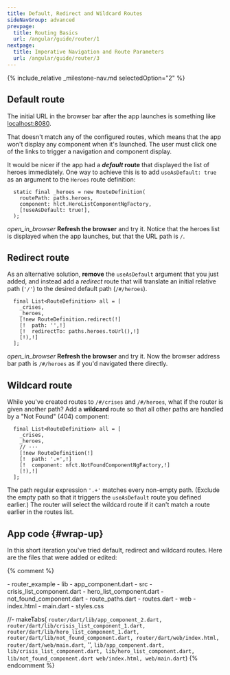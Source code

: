 ```yaml
---
title: Default, Redirect and Wildcard Routes
sideNavGroup: advanced
prevpage:
  title: Routing Basics
  url: /angular/guide/router/1
nextpage:
  title: Imperative Navigation and Route Parameters
  url: /angular/guide/router/3
---
```


<?code-excerpt path-base="examples/ng/doc/router"?>

{% include_relative _milestone-nav.md selectedOption="2" %}

## Default route

The initial URL in the browser bar after the app launches is something like [localhost:8080](localhost:8080).

That doesn't match any of the configured routes, which means that the app won't
display any component when it's launched.
The user must click one of the links to trigger a navigation and component display.

It would be nicer if the app had a **_default_ route**
that displayed the list of heroes immediately.
One way to achieve this is to add `useAsDefault: true` as an argument
to the `Heroes` route definition:

<?code-excerpt "lib/src/routes_2.dart (useAsDefault)" replace="/useAs.*?(?=,)/[!$&!]/g" title?>
```
  static final _heroes = new RouteDefinition(
    routePath: paths.heroes,
    component: hlct.HeroListComponentNgFactory,
    [!useAsDefault: true!],
  );
```

<i class="material-icons">open_in_browser</i>
**Refresh the browser** and try it. Notice that the heroes list is displayed
when the app launches, but that the URL path is `/`.

## Redirect route

As an alternative solution, **remove** the `useAsDefault` argument that you just added,
and instead add a _redirect_ route that will translate an initial relative path (`'/'`)
to the desired default path (`/#/heroes`).

<?code-excerpt "lib/src/routes_2.dart (redirect)" plaster="none" replace="/(new|  path|  redirect|\)).*/[!$&!]/g;" title?>
```
  final List<RouteDefinition> all = [
    _crises,
    _heroes,
    [!new RouteDefinition.redirect(!]
    [!  path: '',!]
    [!  redirectTo: paths.heroes.toUrl(),!]
    [!),!]
  ];
```

<i class="material-icons">open_in_browser</i>
**Refresh the browser** and try it. Now the browser address bar path is `/#/heroes`
as if you'd navigated there directly.

## Wildcard route

While you've created routes to `/#/crises` and `/#/heroes`,
what if the router is given another path?
Add a **wildcard** route so that all other paths are handled
by a "Not Found" (404) component:

<?code-excerpt "lib/src/routes_2.dart (wildcard)" replace="/(new|  path|  component|\)).*|\.\+/[!$&!]/g" title?>
```
  final List<RouteDefinition> all = [
    _crises,
    _heroes,
    // ···
    [!new RouteDefinition(!]
    [!  path: '.+',!]
    [!  component: nfct.NotFoundComponentNgFactory,!]
    [!),!]
  ];
```

The path regular expression `'.+'` matches every non-empty path.
(Exclude the empty path so that it triggers the `useAsDefault` route you defined earlier.)
The router will select the wildcard route if it can't match a route earlier in the routes list.

## App code {#wrap-up}

In this short iteration you've tried default, redirect and wildcard routes.
Here are the files that were added or edited:

<code-tabs>
  <?code-pane "lib/src/routes_2.dart" replace="/_\d((\.template)?\.dart)/$1/g" linenums?>
  <?code-pane "lib/src/not_found_component.dart" linenums?>
</code-tabs>

{% comment %}
  <div class="ul-filetree" markdown="1">
  - router_example
    - lib
      - app_component.dart
      - src
        - crisis_list_component.dart
        - hero_list_component.dart
        - not_found_component.dart
        - route_paths.dart
        - routes.dart
    - web
      - index.html
      - main.dart
      - styles.css
  </div>

  //- makeTabs(
  `router/dart/lib/app_component_2.dart,
  router/dart/lib/crisis_list_component_1.dart,
  router/dart/lib/hero_list_component_1.dart,
  router/dart/lib/not_found_component.dart,
  router/dart/web/index.html,
  router/dart/web/main.dart`,
  '',
  `lib/app_component.dart,
  lib/crisis_list_component.dart,
  lib/hero_list_component.dart,
  lib/not_found_component.dart
  web/index.html,
  web/main.dart`)
{% endcomment %}
